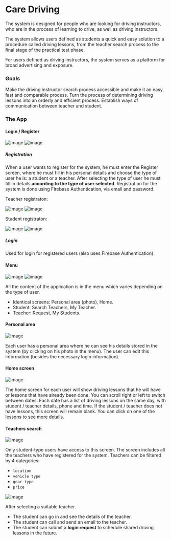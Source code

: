 # Care Driving
The system is designed for people who are looking for driving instructors, who are in the process of learning to drive, as well as driving instructors.

The system allows users defined as students a quick and easy solution to a procedure called driving lessons, from the teacher search process to the final stage of the practical test phase.

For users defined as driving instructors, the system serves as a platform for broad advertising and exposure.
### Goals
Make the driving instructor search process accessible and make it an easy, fast and comparable process.
Turn the process of determining driving lessons into an orderly and efficient process.
Establish ways of communication between teacher and student.

### The App
#### Login / Register
![image](https://user-images.githubusercontent.com/44946807/88770307-4ca62080-d186-11ea-8fd5-dc5a846f6a21.png)    ![image](https://user-images.githubusercontent.com/44946807/88771541-0f429280-d188-11ea-9080-eaecce3d3b25.png)
 
##### Registration
When a user wants to register for the system, he must enter the Register screen, where he must fill in his personal details and choose the type of user he is: a student or a teacher.
After selecting the type of user he must fill in details **according to the type of user selected**.
Registration for the system is done using Firebase Authentication, via email and password.

Teacher registraton:

![image](https://user-images.githubusercontent.com/44946807/88771908-9b54ba00-d188-11ea-86fb-01cd82492db6.png)  ![image](https://user-images.githubusercontent.com/44946807/88770977-3d73a280-d187-11ea-8bd1-686f2371933c.png)

Student registraton:

![image](https://user-images.githubusercontent.com/44946807/88770171-136db080-d186-11ea-91ad-8e2c0ce95d05.png)    ![image](https://user-images.githubusercontent.com/44946807/88771348-c8ed3380-d187-11ea-9efd-d65721717249.png)


##### Login
Used for login for registered users (also uses Firebase Authentication).

#### Menu
![image](https://user-images.githubusercontent.com/44946807/88772332-4cf3eb00-d189-11ea-9522-a452c1842c4b.png)   ![image](https://user-images.githubusercontent.com/44946807/88772548-9c3a1b80-d189-11ea-9a8d-a47f17c2e163.png)

All the content of the application is in the menu which varies depending on the type of user.
- Identical screens: Personal area (photo), Home.
- Student: Search Teachers, My Teacher.
- Teacher: Request, My Students.

#### Personal area
![image](https://user-images.githubusercontent.com/44946807/88773083-5af63b80-d18a-11ea-9fbf-101d8859e736.png)

Each user has a personal area where he can see his details stored in the system (by clicking on his photo in the menu).
The user can edit this information (besides the necessary login information).

#### Home screen
![image](https://user-images.githubusercontent.com/44946807/88774409-153a7280-d18c-11ea-8833-70a31e41f08e.png)

The home screen for each user will show driving lessons that he will have or lessons that have already been done.
You can scroll right or left to switch between dates.
Each date has a list of driving lessons on the same day, with student / teacher details, phone and time.
If the student / teacher does not have lessons, this screen will remain blank.
You can click on one of the lessons to see more details.

#### Teachers search
![image](https://user-images.githubusercontent.com/44946807/88775028-dbb63700-d18c-11ea-8b55-78805d8ecf28.png)

Only student-type users have access to this screen.
The screen includes all the teachers who have registered for the system.
Teachers can be filtered by 4 categories:
- `location`
- `vehicle type`
- `gear type`
- `price`

![image](https://user-images.githubusercontent.com/44946807/88775098-f9839c00-d18c-11ea-90a3-a43b907aa0ee.png)

After selecting a suitable teacher.
- The student can go in and see the details of the teacher.
- The student can call and send an email to the teacher.
- The student can submit a **login request** to schedule shared driving lessons in the future.
